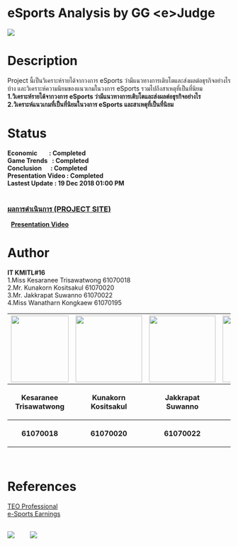 # eSports Analysis by GG \<e>Judge 
![](images/esports.gif)

# Description 
Project นี้เป็นวิเคราะห์รายได้จากวงการ eSports ว่ามีแนวทางการเติบโตและส่งผลต่อธุรกิจอย่างไรบ้าง และวิเคราะห์ความนิยมของแนวเกมในวงการ eSports รวมไปถึงสาเหตุที่เป็นที่นิยม<br>
<b>1.วิเคราะห์รายได้จากวงการ eSports ว่ามีแนวทางการเติบโตและส่งผลต่อธุรกิจอย่างไร</b><br>
<b>2.วิเคราะห์แนวเกมที่เป็นที่นิยมในวงการ eSports และสาเหตุที่เป็นที่นิยม</b>

# Status
<b>Economic&nbsp;&nbsp;&nbsp;&nbsp;&nbsp;&nbsp; &nbsp;: Completed</b><br>
<b>Game Trends&nbsp;&nbsp;&nbsp;: Completed</b><br>
<b>Conclusion &nbsp;&nbsp;&nbsp;&nbsp;&nbsp;: Completed</b><br>
<b>Presentation Video : Completed</b><br>
<b>Lastest Update : 19 Dec 2018 01:00 PM</b><br>
&nbsp;&nbsp;<a href=http://www.it.kmitl.ac.th/~it61070020/web/index.html><h3> ผลการดำเนินการ (PROJECT SITE) </h3></a>
&nbsp;&nbsp;<a href="https://www.youtube.com/watch?v=cxuP3uNUuXs"><b>Presentation Video</b></a>
# Author 
 <b>IT KMITL#16</b> <br />
 1.Miss Kesaranee Trisawatwong  61070018 <br />
 2.Mr.  Kunakorn Kositsakul     61070020 <br />
 3.Mr.  Jakkrapat Suwanno       61070022 <br />
 4.Miss Wanatharn Kongkaew      61070195 <br />
 
<center><table>
 <tr>
  <th><img src="images/great.jpg" height="150" width="130"></th>
  <th><img src="images/tank.jpg" height="150" width="150"></th>
  <th><img src="images/ong.jpg" height="150" width="150"></th>
  <th><img src="images/tun.jpg" height="150" width="150"></th>
 </tr>
 <tr>
  <th><p align="center">Kesaranee Trisawatwong</p></th> 
  <th><p align="center">Kunakorn Kositsakul</p></th>
  <th><p align="center">Jakkrapat Suwanno</p></th>
  <th><p align="center">Wanatharn Kongkaew</p></th>
 </tr>
 <tr>
  <th><p align="center">61070018</p></th>
  <th><p align="center">61070020</p></th>
  <th><p align="center">61070022</p></th>
  <th><p align="center">61070195</p></th>
 </table></center>
 
<br />

# References 
<a href=http://database.esportsobserver.com/>TEO Professional</a><br />
<a href=https://www.esportsearnings.com/>e-Sports Earnings</a>
<br />
<br />

<a href=https://forthebadge.com/><img src="images/made-with-python.svg"></a>&nbsp; &nbsp; &nbsp; &nbsp; &nbsp;<a href=https://forthebadge.com/><img src="images/uses-html.svg"></a>



